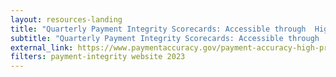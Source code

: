```yaml
---
layout: resources-landing
title: "Quarterly Payment Integrity Scorecards: Accessible through  High-Priority Programs"
subtitle: "Quarterly Payment Integrity Scorecards: Accessible through  High-Priority Programs"
external_link: https://www.paymentaccuracy.gov/payment-accuracy-high-priority-programs/
filters: payment-integrity website 2023
---
```

